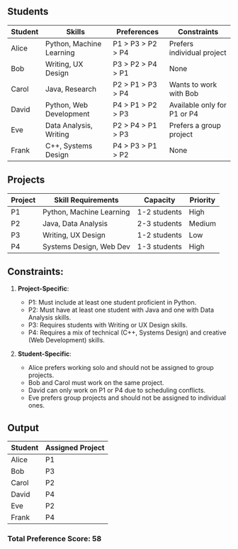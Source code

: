 ## Students

| **Student** | **Skills**              | **Preferences**          | **Constraints**                    |
|-------------|-------------------------|--------------------------|------------------------------------|
| Alice       | Python, Machine Learning| P1 > P3 > P2 > P4        | Prefers individual project         |
| Bob         | Writing, UX Design      | P3 > P2 > P4 > P1        | None                               |
| Carol       | Java, Research          | P2 > P1 > P3 > P4        | Wants to work with Bob             |
| David       | Python, Web Development | P4 > P1 > P2 > P3        | Available only for P1 or P4        |
| Eve         | Data Analysis, Writing  | P2 > P4 > P1 > P3        | Prefers a group project            |
| Frank       | C++, Systems Design     | P4 > P3 > P1 > P2        | None                               |


## Projects

| **Project** | **Skill Requirements**      | **Capacity** | **Priority** |
|-------------|-----------------------------|--------------|--------------|
| P1          | Python, Machine Learning    | 1-2 students | High         |
| P2          | Java, Data Analysis         | 2-3 students | Medium       |
| P3          | Writing, UX Design          | 1-2 students | Low          |
| P4          | Systems Design, Web Dev     | 1-3 students | High         |


## Constraints:

1. **Project-Specific**:
   - P1: Must include at least one student proficient in Python.
   - P2: Must have at least one student with Java and one with Data Analysis skills.
   - P3: Requires students with Writing or UX Design skills.
   - P4: Requires a mix of technical (C++, Systems Design) and creative (Web Development) skills.

2. **Student-Specific**:
   - Alice prefers working solo and should not be assigned to group projects.
   - Bob and Carol must work on the same project.
   - David can only work on P1 or P4 due to scheduling conflicts.
   - Eve prefers group projects and should not be assigned to individual ones.
        

## Output

| **Student** | **Assigned Project** |
|-------------|----------------------|
| Alice       | P1                   |
| Bob         | P3                   |
| Carol       | P2                   |
| David       | P4                   |
| Eve         | P2                   |
| Frank       | P4                   |

### **Total Preference Score**: 58



